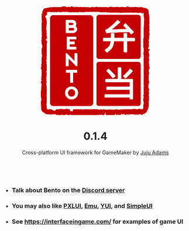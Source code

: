 <p align="center"><img src="https://raw.githubusercontent.com/JujuAdams/bento/master/LOGO_small.png" style="display:block; margin:auto; width:300px"></p>
<h1 align="center">0.1.4</h1>

<p align="center">Cross-platform UI framework for GameMaker by <a href="https://www.jujuadams.com/" target="_blank">Juju Adams</a></p>

&nbsp;

&nbsp;

- ### Talk about Bento on the [Discord server](https://discord.gg/8krYCqr)
- ### You may also like [PXLUI](https://github.com/1pxlchibs/PXLUI), [Emu](https://github.com/DragoniteSpam/Emu), [YUI](https://github.com/shdwcat/YUI), and [SimpleUI](https://github.com/evolutionleo/SimpleUI)
- ### See https://interfaceingame.com/ for examples of game UI
